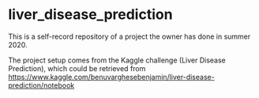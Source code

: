 # liver_disease_prediction

This is a self-record repository of a project the owner has done in summer 2020.

The project setup comes from the Kaggle challenge (Liver Disease Prediction), which could be retrieved from https://www.kaggle.com/benuvarghesebenjamin/liver-disease-prediction/notebook
